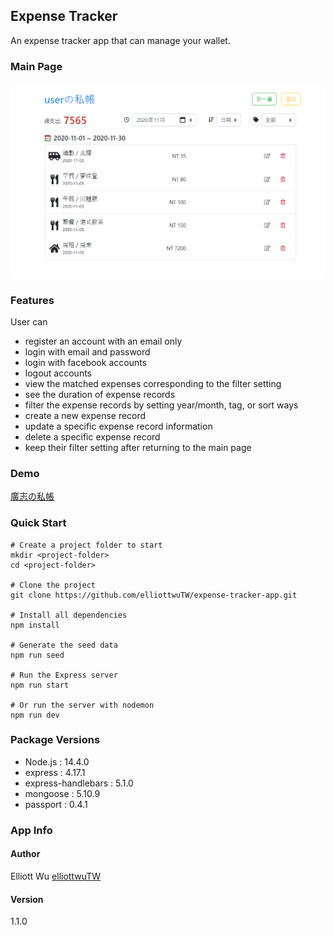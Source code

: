## Expense Tracker

An expense tracker app that can manage your wallet.

### Main Page

![](https://raw.githubusercontent.com/elliottwuTW/expense-tracker-app/master/project_picture.png)

### Features

User can

- register an account with an email only
- login with email and password
- login with facebook accounts
- logout accounts
- view the matched expenses corresponding to the filter setting
- see the duration of expense records
- filter the expense records by setting year/month, tag, or sort ways
- create a new expense record
- update a specific expense record information
- delete a specific expense record
- keep their filter setting after returning to the main page

### Demo

[廣志の私帳](https://ac-expense-tracker.herokuapp.com/)

### Quick Start

```
# Create a project folder to start
mkdir <project-folder>
cd <project-folder>

# Clone the project
git clone https://github.com/elliottwuTW/expense-tracker-app.git

# Install all dependencies
npm install

# Generate the seed data
npm run seed

# Run the Express server
npm run start

# Or run the server with nodemon
npm run dev
```

### Package Versions

- Node.js : 14.4.0
- express : 4.17.1
- express-handlebars : 5.1.0
- mongoose : 5.10.9
- passport : 0.4.1

### App Info

#### Author

Elliott Wu [elliottwuTW](https://github.com/elliottwuTW)

#### Version

1.1.0

